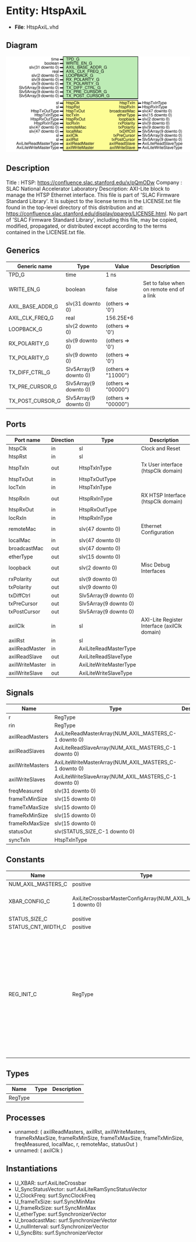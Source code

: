 # Entity: HtspAxiL

- **File**: HtspAxiL.vhd
## Diagram

![Diagram](HtspAxiL.svg "Diagram")
## Description

Title      : HTSP: https://confluence.slac.stanford.edu/x/pQmODw
Company    : SLAC National Accelerator Laboratory
Description: AXI-Lite block to manage the HTSP Ethernet interface.
This file is part of 'SLAC Firmware Standard Library'.
It is subject to the license terms in the LICENSE.txt file found in the
top-level directory of this distribution and at:
   https://confluence.slac.stanford.edu/display/ppareg/LICENSE.html.
No part of 'SLAC Firmware Standard Library', including this file,
may be copied, modified, propagated, or distributed except according to
the terms contained in the LICENSE.txt file.
## Generics

| Generic name     | Type                  | Value               | Description                               |
| ---------------- | --------------------- | ------------------- | ----------------------------------------- |
| TPD_G            | time                  | 1 ns                |                                           |
| WRITE_EN_G       | boolean               | false               | Set to false when on remote end of a link |
| AXIL_BASE_ADDR_G | slv(31 downto 0)      | (others => '0')     |                                           |
| AXIL_CLK_FREQ_G  | real                  | 156.25E+6           |                                           |
| LOOPBACK_G       | slv(2 downto 0)       | (others => '0')     |                                           |
| RX_POLARITY_G    | slv(9 downto 0)       | (others => '0')     |                                           |
| TX_POLARITY_G    | slv(9 downto 0)       | (others => '0')     |                                           |
| TX_DIFF_CTRL_G   | Slv5Array(9 downto 0) | (others => "11000") |                                           |
| TX_PRE_CURSOR_G  | Slv5Array(9 downto 0) | (others => "00000") |                                           |
| TX_POST_CURSOR_G | Slv5Array(9 downto 0) | (others => "00000") |                                           |
## Ports

| Port name       | Direction | Type                   | Description                                  |
| --------------- | --------- | ---------------------- | -------------------------------------------- |
| htspClk         | in        | sl                     | Clock and Reset                              |
| htspRst         | in        | sl                     |                                              |
| htspTxIn        | out       | HtspTxInType           | Tx User interface (htspClk domain)           |
| htspTxOut       | in        | HtspTxOutType          |                                              |
| locTxIn         | in        | HtspTxInType           |                                              |
| htspRxIn        | out       | HtspRxInType           | RX HTSP Interface (htspClk domain)           |
| htspRxOut       | in        | HtspRxOutType          |                                              |
| locRxIn         | in        | HtspRxInType           |                                              |
| remoteMac       | in        | slv(47 downto 0)       | Ethernet Configuration                       |
| localMac        | in        | slv(47 downto 0)       |                                              |
| broadcastMac    | out       | slv(47 downto 0)       |                                              |
| etherType       | out       | slv(15 downto 0)       |                                              |
| loopback        | out       | slv(2 downto 0)        | Misc Debug Interfaces                        |
| rxPolarity      | out       | slv(9 downto 0)        |                                              |
| txPolarity      | out       | slv(9 downto 0)        |                                              |
| txDiffCtrl      | out       | Slv5Array(9 downto 0)  |                                              |
| txPreCursor     | out       | Slv5Array(9 downto 0)  |                                              |
| txPostCursor    | out       | Slv5Array(9 downto 0)  |                                              |
| axilClk         | in        | sl                     | AXI-Lite Register Interface (axilClk domain) |
| axilRst         | in        | sl                     |                                              |
| axilReadMaster  | in        | AxiLiteReadMasterType  |                                              |
| axilReadSlave   | out       | AxiLiteReadSlaveType   |                                              |
| axilWriteMaster | in        | AxiLiteWriteMasterType |                                              |
| axilWriteSlave  | out       | AxiLiteWriteSlaveType  |                                              |
## Signals

| Name             | Type                                                   | Description |
| ---------------- | ------------------------------------------------------ | ----------- |
| r                | RegType                                                |             |
| rin              | RegType                                                |             |
| axilReadMasters  | AxiLiteReadMasterArray(NUM_AXIL_MASTERS_C-1 downto 0)  |             |
| axilReadSlaves   | AxiLiteReadSlaveArray(NUM_AXIL_MASTERS_C-1 downto 0)   |             |
| axilWriteMasters | AxiLiteWriteMasterArray(NUM_AXIL_MASTERS_C-1 downto 0) |             |
| axilWriteSlaves  | AxiLiteWriteSlaveArray(NUM_AXIL_MASTERS_C-1 downto 0)  |             |
| freqMeasured     | slv(31 downto 0)                                       |             |
| frameTxMinSize   | slv(15 downto 0)                                       |             |
| frameTxMaxSize   | slv(15 downto 0)                                       |             |
| frameRxMinSize   | slv(15 downto 0)                                       |             |
| frameRxMaxSize   | slv(15 downto 0)                                       |             |
| statusOut        | slv(STATUS_SIZE_C-1 downto 0)                          |             |
| syncTxIn         | HtspTxInType                                           |             |
## Constants

| Name               | Type                                                            | Value                                                                                                                                                                                                                                                                                                                                                                                                                                                                                                                                                                                                                                                                                                                                                                                                                                                                                                                                                                                                                                                                                                                                        | Description |
| ------------------ | --------------------------------------------------------------- | -------------------------------------------------------------------------------------------------------------------------------------------------------------------------------------------------------------------------------------------------------------------------------------------------------------------------------------------------------------------------------------------------------------------------------------------------------------------------------------------------------------------------------------------------------------------------------------------------------------------------------------------------------------------------------------------------------------------------------------------------------------------------------------------------------------------------------------------------------------------------------------------------------------------------------------------------------------------------------------------------------------------------------------------------------------------------------------------------------------------------------------------- | ----------- |
| NUM_AXIL_MASTERS_C | positive                                                        |  2                                                                                                                                                                                                                                                                                                                                                                                                                                                                                                                                                                                                                                                                                                                                                                                                                                                                                                                                                                                                                                                                                                                                           |             |
| XBAR_CONFIG_C      | AxiLiteCrossbarMasterConfigArray(NUM_AXIL_MASTERS_C-1 downto 0) |  genAxiLiteConfig(NUM_AXIL_MASTERS_C,<br><span style="padding-left:20px"> AXIL_BASE_ADDR_G,<br><span style="padding-left:20px"> 10,<br><span style="padding-left:20px"> 8)                                                                                                                                                                                                                                                                                                                                                                                                                                                                                                                                                                                                                                                                                                                                                                                                                                                                                                                                                                   |             |
| STATUS_SIZE_C      | positive                                                        |  61                                                                                                                                                                                                                                                                                                                                                                                                                                                                                                                                                                                                                                                                                                                                                                                                                                                                                                                                                                                                                                                                                                                                          |             |
| STATUS_CNT_WIDTH_C | positive                                                        |  12                                                                                                                                                                                                                                                                                                                                                                                                                                                                                                                                                                                                                                                                                                                                                                                                                                                                                                                                                                                                                                                                                                                                          |             |
| REG_INIT_C         | RegType                                                         |  (       cntRst         => '0',<br><span style="padding-left:20px">       rollOverEn     => x"0C05_0000_FFFF_FFFF",<br><span style="padding-left:20px">       broadcastMac   => x"FF_FF_FF_FF_FF_FF",<br><span style="padding-left:20px">       etherType      => x"11_01",<br><span style="padding-left:20px">       -- EtherType = 0x0111 ("Experimental")       loopBack       => LOOPBACK_G,<br><span style="padding-left:20px">       rxPolarity     => RX_POLARITY_G,<br><span style="padding-left:20px">       txPolarity     => TX_POLARITY_G,<br><span style="padding-left:20px">       txDiffCtrl     => TX_DIFF_CTRL_G,<br><span style="padding-left:20px">       txPreCursor    => TX_PRE_CURSOR_G,<br><span style="padding-left:20px">       txPostCursor   => TX_POST_CURSOR_G,<br><span style="padding-left:20px">       htspTxIn       => HTSP_TX_IN_INIT_C,<br><span style="padding-left:20px">       htspRxIn       => HTSP_RX_IN_INIT_C,<br><span style="padding-left:20px">       axilWriteSlave => AXI_LITE_WRITE_SLAVE_INIT_C,<br><span style="padding-left:20px">       axilReadSlave  => AXI_LITE_READ_SLAVE_INIT_C) |             |
## Types

| Name    | Type | Description |
| ------- | ---- | ----------- |
| RegType |      |             |
## Processes
- unnamed: ( axilReadMasters, axilRst, axilWriteMasters, frameRxMaxSize,
            frameRxMinSize, frameTxMaxSize, frameTxMinSize, freqMeasured,
            localMac, r, remoteMac, statusOut )
- unnamed: ( axilClk )
## Instantiations

- U_XBAR: surf.AxiLiteCrossbar
- U_SyncStatusVector: surf.AxiLiteRamSyncStatusVector
- U_ClockFreq: surf.SyncClockFreq
- U_frameTxSize: surf.SyncMinMax
- U_frameRxSize: surf.SyncMinMax
- U_etherType: surf.SynchronizerVector
- U_broadcastMac: surf.SynchronizerVector
- U_nullInterval: surf.SynchronizerVector
- U_SyncBits: surf.SynchronizerVector
